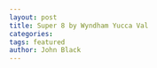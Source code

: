 ```yaml
---
layout: post
title: Super 8 by Wyndham Yucca Val
categories:
tags: featured
author: John Black
---
```

<body>
<script type="text/javascript">
window.location="https://www.booking.com/hotel/us/super-8-yucca-valley.en.html?aid=893121&no_rooms=1&group_adults=1";
</script>
</body>

